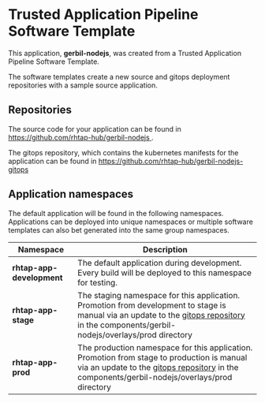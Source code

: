 # Trusted Application Pipeline Software Template

This application, **gerbil-nodejs**, was created from a Trusted Application Pipeline Software Template.

The software templates create a new source and gitops deployment repositories with a sample source application. 

## Repositories

The source code for your application can be found in [https://github.com/rhtap-hub/gerbil-nodejs ](https://github.com/rhtap-hub/gerbil-nodejs ).
 
The gitops repository, which contains the kubernetes manifests for the application can be found in 
[https://github.com/rhtap-hub/gerbil-nodejs-gitops ](https://github.com/rhtap-hub/gerbil-nodejs-gitops ) 

## Application namespaces 

The default application will be found in the following namespaces. Applications can be deployed into unique namespaces or multiple software templates can also bet generated into the same group namespaces.  

|  Namespace   |  Description   |  
| -------- | -------- |   
| **rhtap-app-development** | The default application during development. Every build will be deployed to this namespace for testing. | 
| **rhtap-app-stage** | The staging namespace for this application. Promotion from development to stage is manual via an update to the [gitops repository](https://github.com/rhtap-hub/gerbil-nodejs-gitops ) in the components/gerbil-nodejs/overlays/prod directory |  
| **rhtap-app-prod** | The production namespace for this application. Promotion from stage to production is manual via an update to the [gitops repository](https://github.com/rhtap-hub/gerbil-nodejs-gitops ) in the components/gerbil-nodejs/overlays/prod directory | 